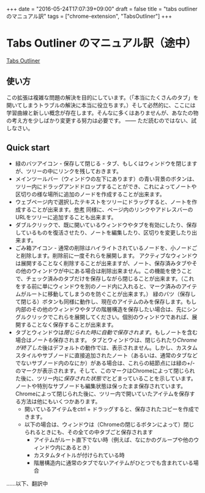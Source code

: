 +++
date = "2016-05-24T17:07:39+09:00"
draft = false
title = "tabs outliner のマニュアル訳"
tags = ["chrome-extension", "TabsOutliner"]
+++

# Tabs Outliner のマニュアル訳（途中）
[Tabs Outliner](https://chrome.google.com/webstore/detail/tabs-outliner/eggkanocgddhmamlbiijnphhppkpkmkl)

## 使い方

この拡張は複雑な問題の解決を目的にしています。（「本当にたくさんのタブ」を開いてしまうトラブルの解決に本当に役立ちます。）そして必然的に、ここには学習曲線と新しい概念が存在します。そんなに多くはありませんが、あなたの物の考え方を少しばかり変更する努力は必要です。
―― ただ読むのではない、試しなさい。

## Quick start

* 緑のバツアイコン - 保存して閉じる - タブ、もしくはウィンドウを閉じますが、ツリーの中にリンクを残しておきます。
* メインツールバー（ウィンドウの左下にあります）の青い背景のボタンは、ツリー内にドラッグアンドドロップすることができ、これによってノートや区切りの様な場所に追加のノードを作成することが出来ます。
* ウェブページ内で選択したテキストをツリーにドラッグすると、ノートを作成することが出来ます。[参考](https://www.youtube.com/watch?v=OqjcrfKjobY#t=189s)
同様に、ページ内のリンクやアドレスバーのURLをツリーに追加することも出来ます。
* ダブルクリックで、既に開いているウィンドウやタブを有効にしたり、保存しているものを復活させたり、ノートを編集したり、区切りを変更したり出来ます。
* ごみ箱アイコン - 通常の削除はハイライトされているノードを、小ノードごと削除します。削除前に一度それらを展開します。
アクティブなウィンドウは展開することなく削除することが出来ますが、ノート、保存済みタブやその他のウィンドウが中にある場合は削除出来ません。この機能を使うことで、チェック済みのタブだけを保存しながら閉じることが出来ます。（これをする前に単にウィンドウを別のノード内に入れると、マーク済みのアイテムがルートに移動してしまうのを防ぐことが出来ます。）
緑のバツ（保存して閉じる）ボタンも同様に動作し、現在のアイテムのみを保存します。もし内部のその他のウィンドウやタブの階層構造を保存したい場合は、先にシングルクリックでこれらを展開してください。個別のウィンドウであれば、展開することなく保存することが出来ます。
* タブとウィンドウは*閉じられた時に自動で保存されます*。もしノートを含む場合は*ノートも*保存されます。
タブとウィンドウは、閉じられたり*Chromeが終了した*後はデフォルトの動作では、表示されません。しかし、カスタムスタイルやサブノードに直接追加されたノート（あるいは、通常のタブなどでないサブノード内のなにか）がある場合は、これらの結節点には緑の+/-のマークが表示されます。そして、このマークはChromeによって閉じられた後に、ツリー内に*保存された状態で*とどまっていることを示しています。ノートや特別なサブノードも編集状態ほ保ったまま保存されています。
Chromeによって閉じられた後に、ツリー内で開いていたアイテムを保存する方法は他にもいくつかあります。
    * 開いているアイテムをctrl + ドラッグすると、保存されたコピーを作成できます。
    * 以下の場合は、ウィンドウは（Chromeの閉じるボタンによって）閉じられるときにも、その全ての中タブごと保存されます
        * アイテムがルート直下でない時（例えば、なにかのグループや他のウィンドウ内にあるとき）
        * カスタムタイトルが付けられている時
        * 階層構造内に通常のタブでないアイテムがひとつでも含まれている場合

……以下、翻訳中